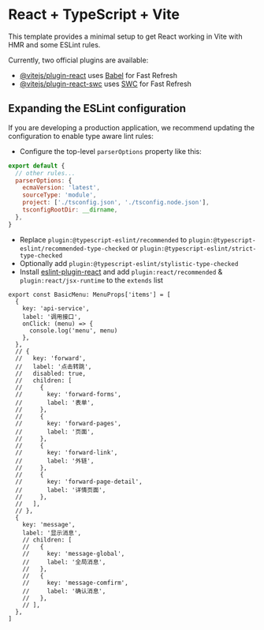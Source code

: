 # React + TypeScript + Vite

This template provides a minimal setup to get React working in Vite with HMR and some ESLint rules.

Currently, two official plugins are available:

- [@vitejs/plugin-react](https://github.com/vitejs/vite-plugin-react/blob/main/packages/plugin-react/README.md) uses [Babel](https://babeljs.io/) for Fast Refresh
- [@vitejs/plugin-react-swc](https://github.com/vitejs/vite-plugin-react-swc) uses [SWC](https://swc.rs/) for Fast Refresh

## Expanding the ESLint configuration

If you are developing a production application, we recommend updating the configuration to enable type aware lint rules:

- Configure the top-level `parserOptions` property like this:

```js
export default {
  // other rules...
  parserOptions: {
    ecmaVersion: 'latest',
    sourceType: 'module',
    project: ['./tsconfig.json', './tsconfig.node.json'],
    tsconfigRootDir: __dirname,
  },
}
```

- Replace `plugin:@typescript-eslint/recommended` to `plugin:@typescript-eslint/recommended-type-checked` or `plugin:@typescript-eslint/strict-type-checked`
- Optionally add `plugin:@typescript-eslint/stylistic-type-checked`
- Install [eslint-plugin-react](https://github.com/jsx-eslint/eslint-plugin-react) and add `plugin:react/recommended` & `plugin:react/jsx-runtime` to the `extends` list

```tsx
export const BasicMenu: MenuProps['items'] = [
  {
    key: 'api-service',
    label: '调用接口',
    onClick: (menu) => {
      console.log('menu', menu)
    },
  },
  // {
  //   key: 'forward',
  //   label: '点击转跳',
  //   disabled: true,
  //   children: [
  //     {
  //       key: 'forward-forms',
  //       label: '表单',
  //     },
  //     {
  //       key: 'forward-pages',
  //       label: '页面',
  //     },
  //     {
  //       key: 'forward-link',
  //       label: '外链',
  //     },
  //     {
  //       key: 'forward-page-detail',
  //       label: '详情页面',
  //     },
  //   ],
  // },
  {
    key: 'message',
    label: '显示消息',
    // children: [
    //   {
    //     key: 'message-global',
    //     label: '全局消息',
    //   },
    //   {
    //     key: 'message-comfirm',
    //     label: '确认消息',
    //   },
    // ],
  },
]
```
